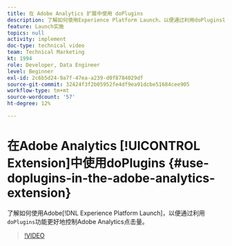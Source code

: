 ```yaml
---
title: 在 Adobe Analytics 扩展中使用 doPlugins
description: 了解如何使用Experience Platform Launch，以便通过利用doPlugins功能更好地控制Adobe Analytics点击量。
feature: Launch实施
topics: null
activity: implement
doc-type: technical video
team: Technical Marketing
kt: 1994
role: Developer, Data Engineer
level: Beginner
exl-id: 2c6b5d24-9a7f-47ea-a239-d0f8784029df
source-git-commit: 32424f3f2b05952fe4df9ea91dcbe51684cee905
workflow-type: tm+mt
source-wordcount: '57'
ht-degree: 12%

---
```


# 在Adobe Analytics [!UICONTROL Extension]中使用doPlugins {#use-doplugins-in-the-adobe-analytics-extension}

了解如何使用Adobe[!DNL Experience Platform Launch]，以便通过利用`doPlugins`功能更好地控制Adobe Analytics点击量。

>[!VIDEO](https://video.tv.adobe.com/v/25171?quality=12)
